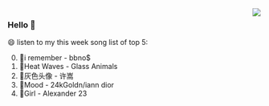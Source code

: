 <img align="right"  src="https://github-readme-stats.vercel.app/api/top-langs/?username=kvnZero" />

### Hello 👋

😄 listen to my this week song list of top 5:

0. 🌈i remember - bbno$
1. 🌈Heat Waves - Glass Animals
2. 🌈灰色头像 - 许嵩
3. 🌈Mood - 24kGoldn/iann dior
4. 🌈Girl - Alexander 23

